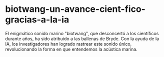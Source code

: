 # biotwang-un-avance-cient-fico-gracias-a-la-ia
El enigmático sonido marino "biotwang", que desconcertó a los científicos durante años, ha sido atribuido a las ballenas de Bryde. Con la ayuda de la IA, los investigadores han logrado rastrear este sonido único, revolucionando la forma en que entendemos la acústica marina.

